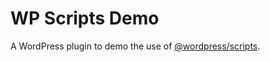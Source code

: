 # WP Scripts Demo

A WordPress plugin to demo the use of [@wordpress/scripts](https://www.npmjs.com/package/@wordpress/scripts).
